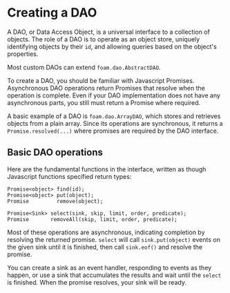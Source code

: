 
# Creating a DAO

A DAO, or Data Access Object, is a universal interface to a collection of
objects. The role of a DAO is to operate as an object store, uniquely
identifying objects by their `id`, and allowing queries based on the 
object's properties.

Most custom DAOs can extend `foam.dao.AbstractDAO`. 

To create a DAO, you should be familiar with Javascript Promises. Asynchronous
DAO operations return Promises that resolve when the operation is complete.
Even if your DAO implementation does not have any asynchronous parts, you still
must return a Promise where required.

A basic example of a DAO is `foam.dao.ArrayDAO`, which stores and retrieves 
objects from a plain array. Since its operations are synchronous, it returns a
`Promise.resolved(...)` where promises are required by the DAO interface.

## Basic DAO operations

Here are the fundamental functions in the interface, written as though
Javascript functions specified return types:

    Promise<object> find(id);
    Promise<object> put(object);
    Promise         remove(object);
    
    Promise<Sink> select(sink, skip, limit, order, predicate);
    Promise       removeAll(skip, limit, order, predicate);
    
Most of these operations are asynchronous, indicating completion by resolving
the returned promise. `select` will call `sink.put(object)` events on the given sink
until it is finished, then call `sink.eof()` and resolve the promise.

You can create a sink as an event handler, responding to events as they happen,
or use a sink that accumulates the results and wait until the `select` is
finished. When the promise resolves, your sink will be ready.

